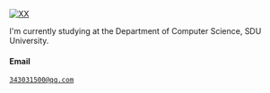 [![XX](https://img.shields.io/badge/XX-github-blue?logo=github)](https://github.com/XX)

I'm currently studying at the Department of Computer Science, SDU University.

#### Email  
<code>343031500@qq.com</code>  